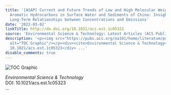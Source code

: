 ```yaml
---
title: '[ASAP] Current and Future Trends of Low and High Molecular Weight Polycyclic
  Aromatic Hydrocarbons in Surface Water and Sediments of China: Insights from Their
  Long-Term Relationships between Concentrations and Emissions'
date: '2022-03-02'
linkTitle: http://dx.doi.org/10.1021/acs.est.1c05323
source: 'Environmental Science & Technology: Latest Articles (ACS Publications)'
description: '<p><img src="https://pubs.acs.org/na101/home/literatum/publisher/achs/journals/content/esthag/0/esthag.ahead-of-print/acs.est.1c05323/20220302/images/medium/es1c05323_0008.gif"
  alt="TOC Graphic"/></p><div><cite>Environmental Science & Technology</cite></div><div>DOI:
  10.1021/acs.est.1c05323</div> ...'
disable_comments: true
---
```

<p><img src="https://pubs.acs.org/na101/home/literatum/publisher/achs/journals/content/esthag/0/esthag.ahead-of-print/acs.est.1c05323/20220302/images/medium/es1c05323_0008.gif" alt="TOC Graphic"/></p><div><cite>Environmental Science & Technology</cite></div><div>DOI: 10.1021/acs.est.1c05323</div> ...